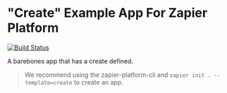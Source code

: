# "Create" Example App For Zapier Platform

[![Build Status](https://travis-ci.org/zapier/zapier-platform-example-app-create.svg?branch=master)](https://travis-ci.org/zapier/zapier-platform-example-app-create)

A barebones app that has a create defined.

> We recommend using the zapier-platform-cli and `zapier init . --template=create` to create an app.
